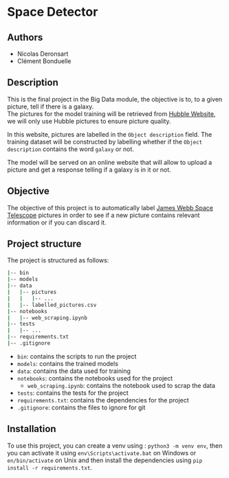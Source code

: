# Space Detector

## Authors

- Nicolas Deronsart
- Clément Bonduelle

## Description

This is the final project in the Big Data module, the objective is to, to a given picture, tell if there is a galaxy.\
The pictures for the model training will be retrieved from [Hubble Website](https://esahubble.org/images/), we will only use Hubble pictures to ensure picture quality.

In this website, pictures are labelled in the `Object description` field. The training dataset will be constructed by labelling whether if the `Object description` contains the word `galaxy` or not.

The model will be served on an online website that will allow to upload a picture and get a response telling if a galaxy is in it or not.

## Objective

The objective of this project is to automatically label [James Webb Space Telescope](https://en.wikipedia.org/wiki/James_Webb_Space_Telescope) pictures in order to see if a new picture contains relevant information or if you can discard it.

## Project structure

The project is structured as follows:

```bash
|-- bin
|-- models
|-- data
|   |-- pictures
|   |   |-- ...
|   |-- labelled_pictures.csv
|-- notebooks
|   |-- web_scraping.ipynb
|-- tests
|   |-- ...
|-- requirements.txt
|-- .gitignore
```

- `bin`: contains the scripts to run the project
- `models`: contains the trained models
- `data`: contains the data used for training
- `notebooks`: contains the notebooks used for the project
    - `web_scraping.ipynb`: contains the notebook used to scrap the data
- `tests`: contains the tests for the project
- `requirements.txt`: contains the dependencies for the project
- `.gitignore`: contains the files to ignore for git

## Installation

To use this project, you can create a venv using : `python3 -m venv env`, then you can activate it using `env\Scripts\activate.bat` on Windows or `en/bin/activate` on Unix and then install the dependencies using `pip install -r requirements.txt`.